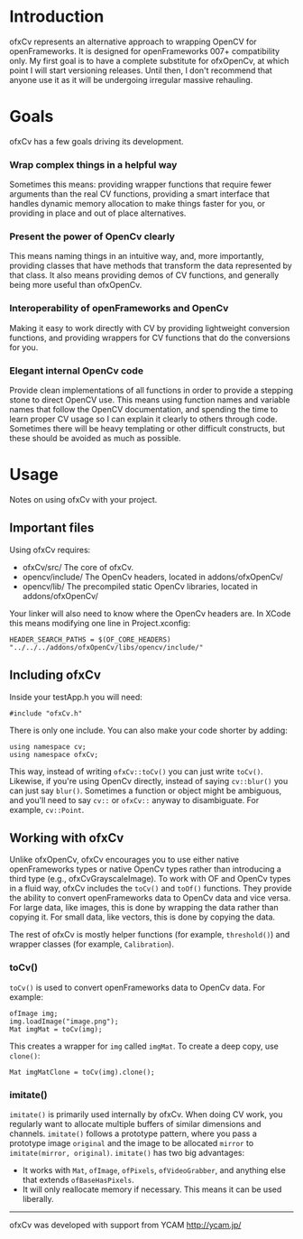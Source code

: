 # Introduction

ofxCv represents an alternative approach to wrapping OpenCV for openFrameworks. It is designed for openFrameworks 007+ compatibility only. My first goal is to have a complete substitute for ofxOpenCv, at which point I will start versioning releases. Until then, I don't recommend that anyone use it as it will be undergoing irregular massive rehauling.

# Goals

ofxCv has a few goals driving its development.

### Wrap complex things in a helpful way

Sometimes this means: providing wrapper functions that require fewer arguments than the real CV functions, providing a smart interface that handles dynamic memory allocation to make things faster for you, or providing in place and out of place alternatives.

### Present the power of OpenCv clearly

This means naming things in an intuitive way, and, more importantly, providing classes that have methods that transform the data represented by that class. It also means providing demos of CV functions, and generally being more useful than ofxOpenCv.

### Interoperability of openFrameworks and OpenCv

Making it easy to work directly with CV by providing lightweight conversion functions, and providing wrappers for CV functions that do the conversions for you.

### Elegant internal OpenCv code

Provide clean implementations of all functions in order to provide a stepping stone to direct OpenCV use. This means using function names and variable names that follow the OpenCV documentation, and spending the time to learn proper CV usage so I can explain it clearly to others through code. Sometimes there will be heavy templating or other difficult constructs, but these should be avoided as much as possible.

# Usage

Notes on using ofxCv with your project.

## Important files

Using ofxCv requires:

* ofxCv/src/ The core of ofxCv.
* opencv/include/ The OpenCv headers, located in addons/ofxOpenCv/
* opencv/lib/ The precompiled static OpenCv libraries, located in addons/ofxOpenCv/

Your linker will also need to know where the OpenCv headers are. In XCode this means modifying one line in Project.xconfig:

	HEADER_SEARCH_PATHS = $(OF_CORE_HEADERS) "../../../addons/ofxOpenCv/libs/opencv/include/"

## Including ofxCv

Inside your testApp.h you will need:

	#include "ofxCv.h"

There is only one include. You can also make your code shorter by adding:

	using namespace cv;
	using namespace ofxCv;

This way, instead of writing `ofxCv::toCv()` you can just write `toCv()`. Likewise, if you're using OpenCv directly, instead of saying `cv::blur()` you can just say `blur()`. Sometimes a function or object might be ambiguous, and you'll need to say `cv::` or `ofxCv::` anyway to disambiguate. For example, `cv::Point`.

## Working with ofxCv

Unlike ofxOpenCv, ofxCv encourages you to use either native openFrameworks types or native OpenCv types rather than introducing a third type (e.g., ofxCvGrayscaleImage). To work with OF and OpenCv types in a fluid way, ofxCv includes the `toCv()` and `toOf()` functions. They provide the ability to convert openFrameworks data to OpenCv data and vice versa. For large data, like images, this is done by wrapping the data rather than copying it. For small data, like vectors, this is done by copying the data.

The rest of ofxCv is mostly helper functions (for example, `threshold()`) and wrapper classes (for example, `Calibration`).

### toCv()

`toCv()` is used to convert openFrameworks data to OpenCv data. For example:

	ofImage img;
	img.loadImage("image.png");
	Mat imgMat = toCv(img);

This creates a wrapper for `img` called `imgMat`. To create a deep copy, use `clone()`:

	Mat imgMatClone = toCv(img).clone();

### imitate()

`imitate()` is primarily used internally by ofxCv. When doing CV work, you regularly want to allocate multiple buffers of similar dimensions and channels. `imitate()` follows a prototype pattern, where you pass a prototype image `original` and the image to be allocated `mirror` to `imitate(mirror, original)`. `imitate()` has two big advantages:

* It works with `Mat`, `ofImage`, `ofPixels`, `ofVideoGrabber`, and anything else that extends `ofBaseHasPixels`.
* It will only reallocate memory if necessary. This means it can be used liberally.

- - --

ofxCv was developed with support from YCAM http://ycam.jp/